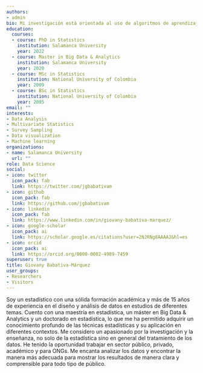 ```yaml
---
authors:
- admin
bio: Mi investigación está orientada al uso de algoritmos de aprendizaje automático aplicados a técnicas de estadística multivariante. 
education:
  courses:
  - course: PhD in Statistics
    institution: Salamanca University
    year: 2022
  - course: Master in Big Data & Analytics
    institution: Salamanca University
    year: 2020
  - course: MSc in Statistics
    institution: National University of Colombia
    year: 2009
  - course: BSc in Statistics
    institution: National University of Colombia
    year: 2005
email: ""
interests:
- Data Analysis
- Multivariate Statistics
- Survey Sampling
- Data visualization
- Machine learning
organizations:
- name: Salamanca University
  url: ""
role: Data Science
social:
- icon: twitter
  icon_pack: fab
  link: https://twitter.com/jgbabativam
- icon: github
  icon_pack: fab
  link: https://github.com/jgbabativam
- icon: linkedin
  icon_pack: fab
  link: https://www.linkedin.com/in/giovany-babativa-marquez/
- icon: google-scholar
  icon_pack: ai
  link: https://scholar.google.es/citations?user=2NJRNg8AAAAJ&hl=es  
- icon: orcid
  icon_pack: ai
  link: https://orcid.org/0000-0002-4989-7459
superuser: true
title: Giovany Babativa-Márquez
user_groups:
- Researchers
- Visitors
---
```


Soy un estadístico con una sólida formación académica y más de 15 años de experiencia en el diseño y análisis de datos en estudios de diferentes temas. Cuento con una maestría en estadística, un máster en Big Data & Analytics y un doctorado en estadística, lo que me ha permitido adquirir un conocimiento profundo de las técnicas estadísticas y su aplicación en diferentes contextos. Me considero un apasionado por la investigación y la enseñanza, no solo de la estadística sino en general del tratamiento de los datos. He tenido la oportunidad trabajar en sector público, privado, académico y para ONGs. Me encanta analizar los datos y encontrar la manera más adecuada para mostrar los resultados de manera clara y comprensible para todo tipo de público. 

